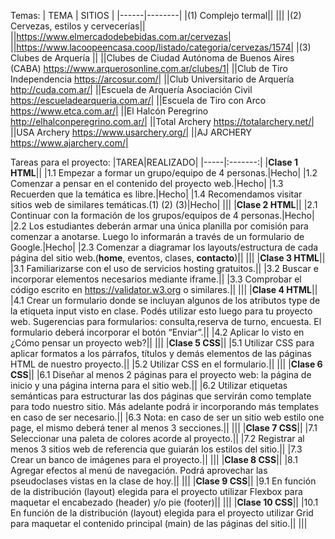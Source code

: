 Temas:
| TEMA | SITIOS |
|------|--------|
|(1) Complejo termal||
|||
|(2) Cervezas, estilos y cervecerías||
||https://www.elmercadodebebidas.com.ar/cervezas|
||https://www.lacoopeencasa.coop/listado/categoria/cervezas/1574|
|(3) Clubes de Arquería ||
||Clubes de Ciudad Autónoma de Buenos Aires (CABA) https://www.arquerosonline.com.ar/clubes/1|
||Club de Tiro Independencia https://arcosur.com/|
||Club Universitario de Arquería http://cuda.com.ar/|
||Escuela de Arquería Asociación Civil https://escueladearqueria.com.ar/|
||Escuela de Tiro con Arco https://www.etca.com.ar/|
||El Halcón Peregrino http://elhalconperegrino.com.ar/|
||Total Archery https://totalarchery.net/|
||USA Archery https://www.usarchery.org/|
||AJ ARCHERY https://www.ajarchery.com/|


Tareas para el proyecto:
|TAREA|REALIZADO|
|-----|:-------:|
|**Clase 1 HTML**||
|1.1 Empezar a formar un grupo/equipo de 4 personas.|Hecho|
|1.2 Comenzar a pensar en el contenido del proyecto web.|Hecho|
|1.3 Recuerden que la temática es libre.|Hecho|
|1.4 Recomendamos visitar sitios web de similares temáticas.(1) (2) (3)|Hecho|
|||
|**Clase 2 HTML**||
|2.1 Continuar con la formación de los grupos/equipos de 4 personas.|Hecho|
|2.2 Los estudiantes deberán armar una única planilla por comisión para comenzar a anotarse. Luego lo informarán a través de un formulario de Google.|Hecho|
|2.3 Comenzar a diagramar los layouts/estructura de cada página del sitio web.(**home**, eventos, clases, **contacto**)||
|||
|**Clase 3 HTML**||
|3.1 Familiarizarse con el uso de servicios hosting gratuitos.||
|3.2 Buscar e incorporar elementos necesarios mediante iframe.||
|3.3 Comprobar el código escrito en https://validator.w3.org o similares.||
|||
|**Clase 4 HTML**||
|4.1 Crear un formulario donde se incluyan algunos de los atributos type de la etiqueta input visto en clase. Podés utilizar esto luego para tu proyecto web. Sugerencias para formularios: consulta,reserva de turno, encuesta. El formulario deberá incorporar el botón “Enviar”.||
|4.2 Aplicar lo visto en ¿Cómo pensar un proyecto web?||
|||
|**Clase 5 CSS**||
|5.1 Utilizar CSS para aplicar formatos a los párrafos, títulos y demás elementos de las páginas HTML de nuestro proyecto.||
|5.2 Utilizar CSS en el formulario.||
|||
|**Clase 6 CSS**||
|6.1 Diseñar al menos 2 páginas para el proyecto web: la página de inicio y una página interna para el sitio web.||
|6.2 Utilizar etiquetas semánticas para estructurar las dos páginas que servirán como template para todo nuestro sitio. Más adelante podrá ir incorporando más templates en caso de ser necesario.||
|6.3 Nota: en caso de ser un sitio web estilo one page, el mismo deberá tener al menos 3 secciones.||
|||
|**Clase 7 CSS**||
|7.1 Seleccionar una paleta de colores acorde al proyecto.||
|7.2 Registrar al menos 3 sitios web de referencia que guiarán los estilos del sitio.||
|7.3 Crear un banco de imágenes para el proyecto.||
|||
|**Clase 8 CSS**||
|8.1 Agregar efectos al menú de navegación. Podrá aprovechar las pseudoclases vistas en la clase de hoy.||
|||
|**Clase 9 CSS**||
|9.1 En función de la distribución (layout) elegida para el proyecto utilizar Flexbox para maquetar el encabezado (header) y/o pie (footer)||
|||
|**Clase 10 CSS**||
|10.1 En función de la distribución (layout) elegida para el proyecto utilizar Grid para maquetar el contenido principal (main) de las páginas del sitio.||
|||

